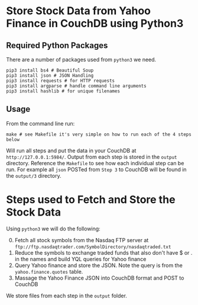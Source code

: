 # Store Stock Data from Yahoo Finance in CouchDB using Python3

## Required Python Packages
There are a number of packages used from `python3` we need.

```
pip3 install bs4 # Beautiful Soup
pip3 install json # JSON Handling
pip3 install requests # for HTTP requests
pip3 install argparse # handle command line arguments
pip3 install hashlib # for unique filenames
```

## Usage
From the command line run:

```
make # see Makefile it's very simple on how to run each of the 4 steps below
```

Will run all steps and put the data in your CouchDB at `http://127.0.0.1:5984/`. Output from each step is stored in the `output` directory. Reference the `Makefile` to see how each individual step can be run. For example all `json` POSTed from `Step 3` to CouchDB will be found in the `output/3` directory.

# Steps used to Fetch and Store the Stock Data
Using `python3` we will do the following:

0. Fetch all stock symbols from the Nasdaq FTP server at `ftp://ftp.nasdaqtrader.com/SymbolDirectory/nasdaqtraded.txt`
1. Reduce the symbols to exchange traded funds that also don't have $ or . in the names and build YQL queries for Yahoo finance
2. Query Yahoo finance and store the JSON. Note the query is from the `yahoo.finance.quotes` table.
3. Massage the Yahoo Finance JSON into CouchDB format and POST to CouchDB

We store files from each step in the `output` folder.
